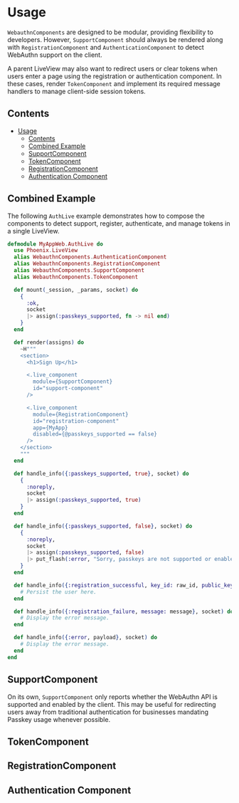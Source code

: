 # Usage

`WebauthnComponents` are designed to be modular, providing flexibility to developers. However, `SupportComponent` should always be rendered along with `RegistrationComponent` and `AuthenticationComponent` to detect WebAuthn support on the client.

A parent LiveView may also want to redirect users or clear tokens when users enter a page using the registration or authentication component. In these cases, render `TokenComponent` and implement its required message handlers to manage client-side session tokens.

## Contents

- [Usage](#usage)
  - [Contents](#contents)
  - [Combined Example](#combined-example)
  - [SupportComponent](#supportcomponent)
  - [TokenComponent](#tokencomponent)
  - [RegistrationComponent](#registrationcomponent)
  - [Authentication Component](#authentication-component)

## Combined Example

The following `AuthLive` example demonstrates how to compose the components to detect support, register, authenticate, and manage tokens in a single LiveView.

<!-- TODO: Render auth and token components, add handlers -->

```elixir
defmodule MyAppWeb.AuthLive do
  use Phoenix.LiveView
  alias WebauthnComponents.AuthenticationComponent
  alias WebauthnComponents.RegistrationComponent
  alias WebauthnComponents.SupportComponent
  alias WebauthnComponents.TokenComponent

  def mount(_session, _params, socket) do
    {
      :ok,
      socket
      |> assign(:passkeys_supported, fn -> nil end)
    }
  end

  def render(assigns) do
    ~H"""
    <section>
      <h1>Sign Up</h1>

      <.live_component
        module={SupportComponent}
        id="support-component"
      />

      <.live_component
        module={RegistrationComponent}
        id="registration-component"
        app={MyApp}
        disabled={@passkeys_supported == false}
      />
    </section>
    """
  end

  def handle_info({:passkeys_supported, true}, socket) do
    {
      :noreply,
      socket
      |> assign(:passkeys_supported, true)
    }
  end

  def handle_info({:passkeys_supported, false}, socket) do
    {
      :noreply,
      socket
      |> assign(:passkeys_supported, false)
      |> put_flash(:error, "Sorry, passkeys are not supported or enabled by this browser.")
    }
  end

  def handle_info({:registration_successful, key_id: raw_id, public_key: public_key}, socket) do
    # Persist the user here.
  end

  def handle_info({:registration_failure, message: message}, socket) do
    # Display the error message.
  end

  def handle_info({:error, payload}, socket) do
    # Display the error message.
  end
end
```

## SupportComponent

On its own, `SupportComponent` only reports whether the WebAuthn API is supported and enabled by the client. This may be useful for redirecting users away from traditional authentication for businesses mandating Passkey usage whenever possible.

<!-- TODO: Add example SupportComponent code -->

## TokenComponent

<!-- TODO: Add example TokenComponent code -->

## RegistrationComponent

<!-- TODO: Add example RegistrationComponent code -->

## Authentication Component

<!-- TODO: Add example AuthenticationComponent code -->

